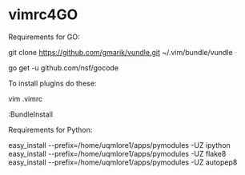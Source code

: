 vimrc4GO
========

Requirements for GO:

git clone https://github.com/gmarik/vundle.git ~/.vim/bundle/vundle

go get -u github.com/nsf/gocode

To install plugins do these:

vim .vimrc

:BundleInstall


Requirements for Python:

easy_install --prefix=/home/uqmlore1/apps/pymodules -UZ ipython
easy_install --prefix=/home/uqmlore1/apps/pymodules -UZ flake8
easy_install --prefix=/home/uqmlore1/apps/pymodules -UZ autopep8
